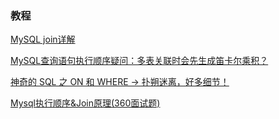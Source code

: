 ### 教程

[MySQL join详解](https://segmentfault.com/a/1190000015572505)

[MySQL查询语句执行顺序疑问：多表关联时会先生成笛卡尔乘积？](https://segmentfault.com/q/1010000023754707)

[神奇的 SQL 之 ON 和 WHERE → 扑朔迷离，好多细节！](https://www.cnblogs.com/youzhibing/p/12097397.html)

[Mysql执行顺序&Join原理(360面试题)](https://blog.csdn.net/wuhuagu_wuhuaguo/article/details/79644523)
